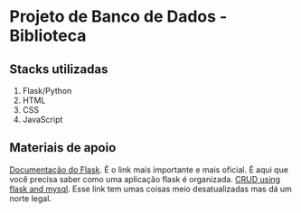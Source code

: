 # Projeto de Banco de Dados - Biblioteca

## Stacks utilizadas
1. Flask/Python
2. HTML
3. CSS
4. JavaScript

## Materiais de apoio
[Documentação do Flask](https://python-adv-web-apps.readthedocs.io/en/latest/flask3.html). É o link mais importante e mais oficial. É aqui que você precisa saber como uma aplicação flask é organizada.
[CRUD using flask and mysql](https://www.loginworks.com/blogs/making-web-application-crud-using-flask-and-mysql/). Esse link tem umas coisas meio desatualizadas mas dá um norte legal.
